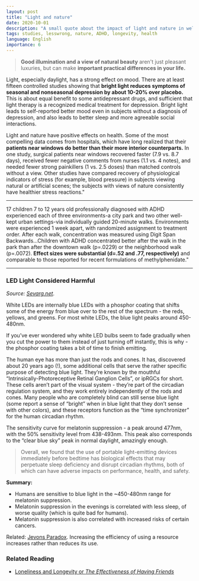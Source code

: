 ```yaml
---
layout: post
title: "Light and nature"
date: 2020-10-01
description: "A small quote about the impact of light and nature in wellness"
tags: studies, lesswrong, nature, ADHD, longevity, health
language: English
importance: 6
---
```


> **Good illumination and a view of natural beauty** aren't just pleasant luxuries, but can make **important practical differences in your life.**

Light, especially daylight, has a strong effect on mood. There are at least fifteen controlled studies showing that **bright light reduces symptoms of seasonal and nonseasonal depression by about 10-20% over placebo.** This is about equal benefit to some antidepressant drugs, and sufficient that light therapy is a recognized medical treatment for depression. Bright light leads to self-reported better mood even in subjects without a diagnosis of depression, and also leads to better sleep and more agreeable social interactions.

Light and nature have positive effects on health. Some of the most compelling data comes from hospitals, which have long realized that their **patients near windows do better than their more interior counterparts.** In one study, surgical patients near windows recovered faster (7.9 vs. 8.7 days), received fewer negative comments from nurses (1.1 vs. 4 notes), and needed fewer strong painkillers (1 vs. 2.5 doses) than matched controls without a view. Other studies have compared recovery of physiological indicators of stress (for example, blood pressure) in subjects viewing natural or artificial scenes; the subjects with views of nature consistently have healthier stress reactions." 

---

17 children 7 to 12 years old professionally diagnosed with ADHD experienced each of three environments-a city park and two other well-kept urban settings-via individually guided 20-minute walks. Environments were experienced 1 week apart, with randomized assignment to treatment order. After each walk, concentration was measured using Digit Span Backwards…Children with ADHD concentrated better after the walk in the park than after the downtown walk (p=.0229) or the neighborhood walk (p=.0072). **Effect sizes were substantial (d=.52 and .77, respectively)** and comparable to those reported for recent formulations of methylphenidate."

---

### LED Light Considered Harmful

_Source: [Sevarg.net](https://www.sevarg.net/2023/02/11/how-your-leds-are-killing-you/)_.

White LEDs are internally blue LEDs with a phosphor coating that shifts some of the energy from blue over to the rest of the spectrum - the reds, yellows, and greens. For most white LEDs, the blue light peaks around 450-480nm.

If you’ve ever wondered why white LED bulbs seem to fade gradually when you cut the power to them instead of just turning off instantly, this is why - the phosphor coating takes a bit of time to finish emitting.

The human eye has more than just the rods and cones. It has, discovered about 20 years ago (!), some additional cells that serve the rather specific purpose of detecting blue light. They’re known by the mouthful “Intrinsically-Photoreceptive Retinal Ganglion Cells”, or ipRGCs for short. These cells aren’t part of the visual system - they’re part of the circadian regulation system, and they work entirely independently of the rods and cones. Many people who are completely blind can still sense blue light (some report a sense of “bright” when in blue light that they don’t sense with other colors), and these receptors function as the “time synchronizer” for the human circadian rhythm.

The sensitivity curve for melatonin suppression - a peak around 477nm, with the 50% sensitivity level from 438-493nm. This peak also corresponds to the “clear blue sky” peak in normal daylight, amazingly enough.

> Overall, we found that the use of portable light-emitting devices immediately before bedtime has biological effects that may perpetuate sleep deficiency and disrupt circadian rhythms, both of which can have adverse impacts on performance, health, and safety.

**Summary:**

- Humans are sensitive to blue light in the ~450-480nm range for melatonin suppression.
- Melatonin suppression in the evenings is correlated with less sleep, of worse quality (which is quite bad for humans).
- Melatonin suppression is also correlated with increased risks of certain cancers.

Related: [Jevons Paradox](https://en.wikipedia.org/wiki/Jevons_paradox). Increasing the efficiency of using a resource increases rather than reduces its use.

### Related Reading

- [Loneliness and Longevity or *The Effectiveness of Having Friends*](/wiki/loneliness)